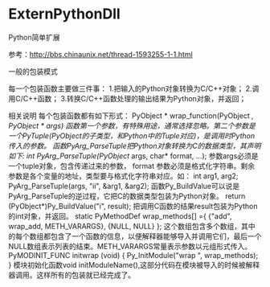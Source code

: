 ExternPythonDll
===============
Python简单扩展

参考：http://bbs.chinaunix.net/thread-1593255-1-1.html

一般的包装模式

每一个包装函数主要做三件事：
1.把输入的Python对象转换为C/C++对象；
2.调用C/C++函数；
3.转换C/C++函数处理的输出结果为Python对象，并返回；


相关说明
    每个包装函数都有如下形式：
         PyObject * wrap_function(PyObject *, PyObject * args)
     函数第一个参数，有特殊用途，通常选择忽略。第二个参数是一个PyTuple(PyObject的子类型，和Python中的Tuple对应)，是调用时Python传入的参数。
    函数PyArg_ParseTuple把Python对象转换为C的数据类型，其声明如下:
         int PyArg_ParseTuple(PyObject* args, char* format, ...);
     参数args必须是一个tuple对象，包含传递过来的参数， format 参数必须是格式化字符串。剩余参数是各个变量的地址，类型要与格式化字符串对应。如：
        int arg1, arg2;
        PyArg_ParseTuple(args, "ii", &arg1, &arg2);
     函数Py_BuildValue可以说是PyArg_ParseTuple的逆过程，它把C的数据类型包装为Python对象。
        return (PyObject*)Py_BuildValue("i", result);
     把调用C函数的结果result包装为Python的int对象，并返回。
        static PyMethodDef wrap_methods[] ={
            {"add", wrap_add, METH_VARARGS},
            {NULL, NULL}
        };
     这个数组包含多个数组，其中的每个数组都包含了一个函数的信息，以便解释器能够导入并调用它们，最后一个NULL数组表示列表的结束。METH_VARARGS常量表示参数以元组形式传入。
        PyMODINIT_FUNC initwrap (void)
        {
            Py_InitModule("wrap ", wrap_methods);
        }
     模块初始化函数void initModuleName(),这部分代码在模块被导入的时候被解释器调用。这样所有的包装就已经完成了。
